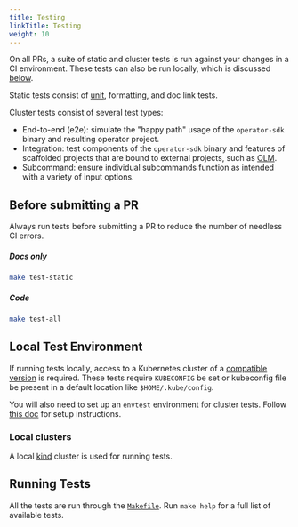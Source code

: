```yaml
---
title: Testing
linkTitle: Testing
weight: 10
---
```


On all PRs, a suite of static and cluster tests is run against your changes in a CI environment.
These tests can also be run locally, which is discussed [below](#local-test-environment).

Static tests consist of [unit][unit-tests], formatting, and doc link tests.

Cluster tests consist of several test types:
- End-to-end (e2e): simulate the "happy path" usage of the `operator-sdk` binary and resulting operator project.
- Integration: test components of the `operator-sdk` binary and features of scaffolded projects that are
bound to external projects, such as [OLM][olm].
- Subcommand: ensure individual subcommands function as intended with a variety of input options.

## Before submitting a PR

Always run tests before submitting a PR to reduce the number of needless CI errors.

##### Docs only

```sh
make test-static
```

##### Code

```sh
make test-all
```


## Local Test Environment

If running tests locally, access to a Kubernetes cluster of a [compatible version][k8s-version-compat] is required.
These tests require `KUBECONFIG` be set or kubeconfig file be present in a default location like `$HOME/.kube/config`.

You will also need to set up an `envtest` environment for cluster tests. Follow [this doc][envtest-setup]
for setup instructions.

### Local clusters

A local [kind][kind] cluster is used for running tests.

## Running Tests

All the tests are run through the [`Makefile`][makefile]. Run `make help` for a full list of available tests.

[unit-tests]: https://onsi.github.io/gomega/
[olm]: https://olm.operatorframework.io/
[minikube]: https://kubernetes.io/docs/setup/learning-environment/minikube/
[kind]: https://kind.sigs.k8s.io/
[envtest-setup]:https://book.kubebuilder.io/reference/envtest.html
[makefile]: https://github.com/operator-framework/operator-sdk/blob/master/Makefile
[k8s-version-compat]:/docs/overview#kubernetes-version-compatibility
